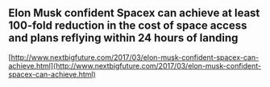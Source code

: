 ## Elon Musk confident Spacex can achieve at least 100-fold reduction in the cost of space access and plans reflying within 24 hours of landing
  
  [http://www.nextbigfuture.com/2017/03/elon-musk-confident-spacex-can-achieve.html](http://www.nextbigfuture.com/2017/03/elon-musk-confident-spacex-can-achieve.html)